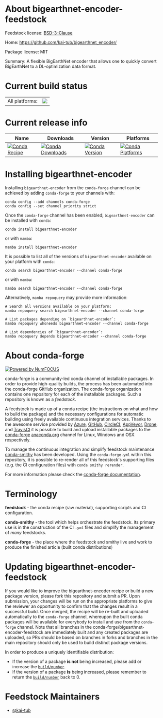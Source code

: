 About bigearthnet-encoder-feedstock
===================================

Feedstock license: [BSD-3-Clause](https://github.com/conda-forge/bigearthnet-encoder-feedstock/blob/main/LICENSE.txt)

Home: https://github.com/kai-tub/bigearthnet_encoder/

Package license: MIT

Summary: A flexible BigEarthNet encoder that allows one to quickly convert BigEarthNet to a DL-optimization data format.

Current build status
====================


<table><tr><td>All platforms:</td>
    <td>
      <a href="https://dev.azure.com/conda-forge/feedstock-builds/_build/latest?definitionId=16125&branchName=main">
        <img src="https://dev.azure.com/conda-forge/feedstock-builds/_apis/build/status/bigearthnet-encoder-feedstock?branchName=main">
      </a>
    </td>
  </tr>
</table>

Current release info
====================

| Name | Downloads | Version | Platforms |
| --- | --- | --- | --- |
| [![Conda Recipe](https://img.shields.io/badge/recipe-bigearthnet--encoder-green.svg)](https://anaconda.org/conda-forge/bigearthnet-encoder) | [![Conda Downloads](https://img.shields.io/conda/dn/conda-forge/bigearthnet-encoder.svg)](https://anaconda.org/conda-forge/bigearthnet-encoder) | [![Conda Version](https://img.shields.io/conda/vn/conda-forge/bigearthnet-encoder.svg)](https://anaconda.org/conda-forge/bigearthnet-encoder) | [![Conda Platforms](https://img.shields.io/conda/pn/conda-forge/bigearthnet-encoder.svg)](https://anaconda.org/conda-forge/bigearthnet-encoder) |

Installing bigearthnet-encoder
==============================

Installing `bigearthnet-encoder` from the `conda-forge` channel can be achieved by adding `conda-forge` to your channels with:

```
conda config --add channels conda-forge
conda config --set channel_priority strict
```

Once the `conda-forge` channel has been enabled, `bigearthnet-encoder` can be installed with `conda`:

```
conda install bigearthnet-encoder
```

or with `mamba`:

```
mamba install bigearthnet-encoder
```

It is possible to list all of the versions of `bigearthnet-encoder` available on your platform with `conda`:

```
conda search bigearthnet-encoder --channel conda-forge
```

or with `mamba`:

```
mamba search bigearthnet-encoder --channel conda-forge
```

Alternatively, `mamba repoquery` may provide more information:

```
# Search all versions available on your platform:
mamba repoquery search bigearthnet-encoder --channel conda-forge

# List packages depending on `bigearthnet-encoder`:
mamba repoquery whoneeds bigearthnet-encoder --channel conda-forge

# List dependencies of `bigearthnet-encoder`:
mamba repoquery depends bigearthnet-encoder --channel conda-forge
```


About conda-forge
=================

[![Powered by
NumFOCUS](https://img.shields.io/badge/powered%20by-NumFOCUS-orange.svg?style=flat&colorA=E1523D&colorB=007D8A)](https://numfocus.org)

conda-forge is a community-led conda channel of installable packages.
In order to provide high-quality builds, the process has been automated into the
conda-forge GitHub organization. The conda-forge organization contains one repository
for each of the installable packages. Such a repository is known as a *feedstock*.

A feedstock is made up of a conda recipe (the instructions on what and how to build
the package) and the necessary configurations for automatic building using freely
available continuous integration services. Thanks to the awesome service provided by
[Azure](https://azure.microsoft.com/en-us/services/devops/), [GitHub](https://github.com/),
[CircleCI](https://circleci.com/), [AppVeyor](https://www.appveyor.com/),
[Drone](https://cloud.drone.io/welcome), and [TravisCI](https://travis-ci.com/)
it is possible to build and upload installable packages to the
[conda-forge](https://anaconda.org/conda-forge) [anaconda.org](https://anaconda.org/)
channel for Linux, Windows and OSX respectively.

To manage the continuous integration and simplify feedstock maintenance
[conda-smithy](https://github.com/conda-forge/conda-smithy) has been developed.
Using the ``conda-forge.yml`` within this repository, it is possible to re-render all of
this feedstock's supporting files (e.g. the CI configuration files) with ``conda smithy rerender``.

For more information please check the [conda-forge documentation](https://conda-forge.org/docs/).

Terminology
===========

**feedstock** - the conda recipe (raw material), supporting scripts and CI configuration.

**conda-smithy** - the tool which helps orchestrate the feedstock.
                   Its primary use is in the construction of the CI ``.yml`` files
                   and simplify the management of *many* feedstocks.

**conda-forge** - the place where the feedstock and smithy live and work to
                  produce the finished article (built conda distributions)


Updating bigearthnet-encoder-feedstock
======================================

If you would like to improve the bigearthnet-encoder recipe or build a new
package version, please fork this repository and submit a PR. Upon submission,
your changes will be run on the appropriate platforms to give the reviewer an
opportunity to confirm that the changes result in a successful build. Once
merged, the recipe will be re-built and uploaded automatically to the
`conda-forge` channel, whereupon the built conda packages will be available for
everybody to install and use from the `conda-forge` channel.
Note that all branches in the conda-forge/bigearthnet-encoder-feedstock are
immediately built and any created packages are uploaded, so PRs should be based
on branches in forks and branches in the main repository should only be used to
build distinct package versions.

In order to produce a uniquely identifiable distribution:
 * If the version of a package **is not** being increased, please add or increase
   the [``build/number``](https://docs.conda.io/projects/conda-build/en/latest/resources/define-metadata.html#build-number-and-string).
 * If the version of a package **is** being increased, please remember to return
   the [``build/number``](https://docs.conda.io/projects/conda-build/en/latest/resources/define-metadata.html#build-number-and-string)
   back to 0.

Feedstock Maintainers
=====================

* [@kai-tub](https://github.com/kai-tub/)

